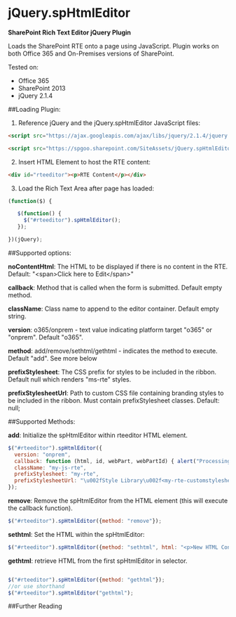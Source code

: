 # jQuery.spHtmlEditor
**SharePoint Rich Text Editor jQuery Plugin**

Loads the SharePoint RTE onto a page using JavaScript.  Plugin works on both Office 365 and On-Premises versions of SharePoint.

Tested on: 
- Office 365 
- SharePoint 2013
- jQuery 2.1.4

##Loading Plugin:

1) Reference jQuery and the jQuery.spHtmlEditor JavaScript files:

```html
<script src="https://ajax.googleapis.com/ajax/libs/jquery/2.1.4/jquery.min.js" ></script>

<script src="https://spgoo.sharepoint.com/SiteAssets/jQuery.spHtmlEditor.js" ></script>;
```

2) Insert HTML Element to host the RTE content:

```html
<div id="rteeditor"><p>RTE Content</p></div>
```

3) Load the Rich Text Area after page has loaded:

```javascript
(function($) {

   $(function() {
     $("#rteeditor").spHtmlEditor();
   });

})(jQuery);

```


##Supported options:

**noContentHtml**:  The HTML to be displayed if there is no content in the RTE.  Default: "&lt;span&gt;Click here to Edit&lt;/span&gt;"

**callback**: Method that is called when the form is submitted.  Default empty method.

**className**: Class name to append to the editor container.  Default empty string.

**version**: o365/onprem - text value indicating platform target "o365" or "onprem".  Default "o365".

**method**: add/remove/sethtml/gethtml - indicates the method to execute.  Default "add".  See more below

**prefixStylesheet**: The CSS prefix for styles to be included in the ribbon.  Default null which renders "ms-rte" styles.  

**prefixStylesheetUrl**:  Path to custom CSS file containing branding styles to be included in the ribbon.  Must contain prefixStylesheet classes.  Default: null;

##Supported Methods:

**add**: Initialize the spHtmlEditor within rteeditor HTML element.

```javascript
$("#rteeditor").spHtmlEditor({
  version: "onprem",
  callback: function (html, id, webPart, webPartId) { alert("Processing"); },
  className: "my-js-rte",
  prefixStylesheet: "my-rte",
  prefixStylesheetUrl: "\u002fStyle Library\u002f<my-rte-customstylesheet>.css"
});
```

**remove**: Remove the spHtmlEditor from the HTML element (this will execute the callback function).

```javascript
$("#rteeditor").spHtmlEditor({method: "remove"});
```

**sethtml**: Set the HTML within the spHtmlEditor:

```javascript
$("#rteeditor").spHtmlEditor({method: "sethtml", html: "<p>New HTML Content</p>"});
```

**gethtml**: retrieve HTML from the first spHtmlEditor in selector.
```javascript

$("#rteeditor").spHtmlEditor({method: "gethtml"});
//or use shorthand
$("#rteeditor").spHtmlEditor("gethtml");

```

##Further Reading



